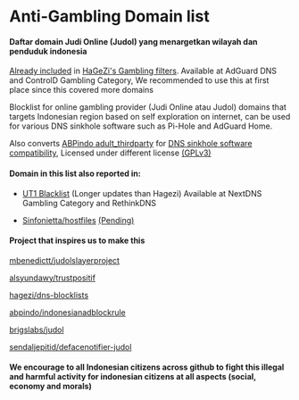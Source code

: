 # Anti-Gambling Domain list
#### Daftar domain Judi Online (Judol) yang menargetkan wilayah dan penduduk indonesia

[Already included](https://github.com/hagezi/dns-blocklists/issues/6139#issuecomment-2850741115) in [HaGeZi's Gambling filters](https://github.com/hagezi/dns-blocklists?tab=readme-ov-file#slot_machine-gambling---protects-against-gambling-content-). Available at AdGuard DNS and ControlD Gambling Category, We recommended to use this  at first place since this covered more domains

Blocklist for online gambling provider (Judi Online atau Judol) domains that targets Indonesian region based on self exploration on internet, can be used for various DNS sinkhole software such as Pi-Hole and AdGuard Home.

Also converts [ABPindo adult_thirdparty](https://github.com/ABPindo/indonesianadblockrules/raw/master/src/adult/adult_thirdparty.txt) for [DNS sinkhole software compatibility](https://github.com/arfshl/anti-gambling-domains/raw/main/abpindo/abpindo_adult_thirdparty.txt), Licensed under different license [(GPLv3)](https://github.com/arfshl/anti-gambling-domains/raw/main/abpindo/gplv3.txt)


#### Domain in this list also reported in:

- [UT1 Blacklist](https://github.com/olbat/ut1-blacklists)  (Longer updates than Hagezi) Available at NextDNS Gambling Category and RethinkDNS

- [Sinfonietta/hostfiles](https://github.com/Sinfonietta/hostfiles) [(Pending)](https://github.com/Sinfonietta/hostfiles/issues/352)

#### Project that inspires us to make this

[mbenedictt/judolslayerproject](https://github.com/MBenedictt/JudolSlayerProject)

[alsyundawy/trustpositif](https://github.com/alsyundawy/trustpositif)

[hagezi/dns-blocklists](https://github.com/hagezi/dns-blocklists)

[abpindo/indonesianadblockrule](https://github.com/abpindo/indonesianadblockrules)

[brigslabs/judol](https://github.com/BrigsLabs/judol)

[sendaljepitid/defacenotifier-judol](https://github.com/sendaljepitid/DefaceNotifier-judol)


#### We encourage to all Indonesian citizens across github to fight this illegal and harmful activity for indonesian citizens at all aspects (social, economy and morals)
